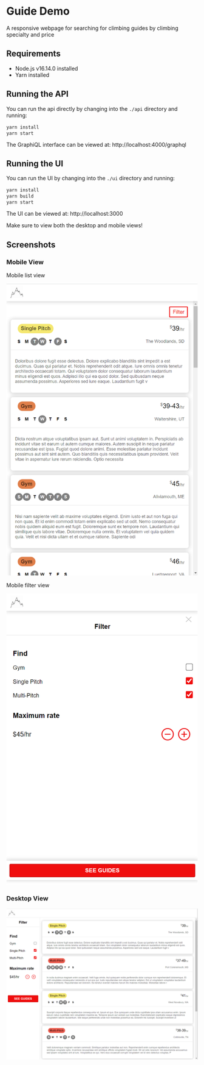# Guide Demo
A responsive webpage for searching for climbing guides by climbing specialty and price

## Requirements
- Node.js v16.14.0 installed
- Yarn installed

## Running the API

You can run the api directly by changing into the `./api` directory and running:

```
yarn install
yarn start
```
The GraphiQL interface can be viewed at: http://localhost:4000/graphql

## Running the UI

You can run the UI by changing into the `./ui` directory and running:
```
yarn install
yarn build
yarn start
```
The UI can be viewed at: http://localhost:3000

Make sure to view both the desktop and mobile views!

## Screenshots
### Mobile View
Mobile list view

![screenshot of mobile list view](./docs/images/mobile-list.png)

Mobile filter view

![screenshot of mobile filter view](./docs/images/mobile-filter.png)

### Desktop View
![screenshot of desktop view](./docs/images/desktop-list-and-filter.png)
